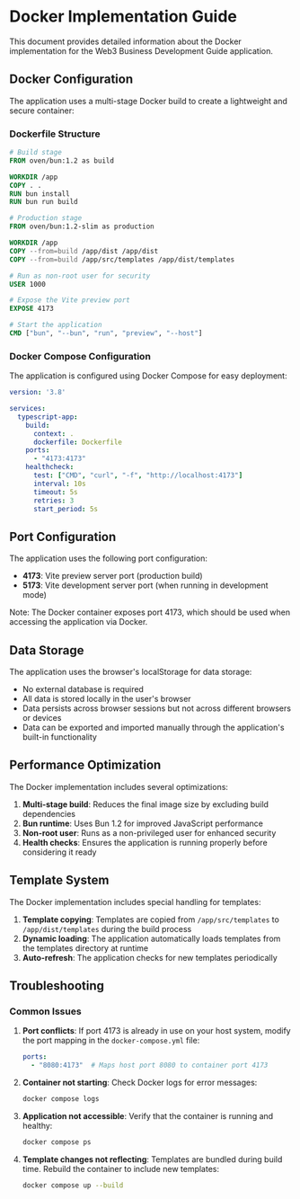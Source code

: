 # Docker Implementation Guide

This document provides detailed information about the Docker implementation for the Web3 Business Development Guide application.

## Docker Configuration

The application uses a multi-stage Docker build to create a lightweight and secure container:

### Dockerfile Structure

```dockerfile
# Build stage
FROM oven/bun:1.2 as build

WORKDIR /app
COPY . .
RUN bun install
RUN bun run build

# Production stage
FROM oven/bun:1.2-slim as production

WORKDIR /app
COPY --from=build /app/dist /app/dist
COPY --from=build /app/src/templates /app/dist/templates

# Run as non-root user for security
USER 1000

# Expose the Vite preview port
EXPOSE 4173

# Start the application
CMD ["bun", "--bun", "run", "preview", "--host"]
```

### Docker Compose Configuration

The application is configured using Docker Compose for easy deployment:

```yaml
version: '3.8'

services:
  typescript-app:
    build:
      context: .
      dockerfile: Dockerfile
    ports:
      - "4173:4173"
    healthcheck:
      test: ["CMD", "curl", "-f", "http://localhost:4173"]
      interval: 10s
      timeout: 5s
      retries: 3
      start_period: 5s
```

## Port Configuration

The application uses the following port configuration:

- **4173**: Vite preview server port (production build)
- **5173**: Vite development server port (when running in development mode)

Note: The Docker container exposes port 4173, which should be used when accessing the application via Docker.

## Data Storage

The application uses the browser's localStorage for data storage:

- No external database is required
- All data is stored locally in the user's browser
- Data persists across browser sessions but not across different browsers or devices
- Data can be exported and imported manually through the application's built-in functionality

## Performance Optimization

The Docker implementation includes several optimizations:

1. **Multi-stage build**: Reduces the final image size by excluding build dependencies
2. **Bun runtime**: Uses Bun 1.2 for improved JavaScript performance
3. **Non-root user**: Runs as a non-privileged user for enhanced security
4. **Health checks**: Ensures the application is running properly before considering it ready

## Template System

The Docker implementation includes special handling for templates:

1. **Template copying**: Templates are copied from `/app/src/templates` to `/app/dist/templates` during the build process
2. **Dynamic loading**: The application automatically loads templates from the templates directory at runtime
3. **Auto-refresh**: The application checks for new templates periodically

## Troubleshooting

### Common Issues

1. **Port conflicts**: If port 4173 is already in use on your host system, modify the port mapping in the `docker-compose.yml` file:
   ```yaml
   ports:
     - "8080:4173"  # Maps host port 8080 to container port 4173
   ```

2. **Container not starting**: Check Docker logs for error messages:
   ```sh
   docker compose logs
   ```

3. **Application not accessible**: Verify that the container is running and healthy:
   ```sh
   docker compose ps
   ```

4. **Template changes not reflecting**: Templates are bundled during build time. Rebuild the container to include new templates:
   ```sh
   docker compose up --build
   ``` 